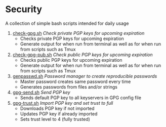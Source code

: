 # Security

A collection of simple bash scripts intended for daily usage

1. [check-gpg.sh](check-gpg.sh) *Check private PGP keys for upcoming expiration*
   * Checks private PGP keys for upcoming expiration
   * Generate output for when run from terminal as well as for when run from scripts such as Tmux
1. [check-gpg-pub.sh](check-gpg-pub.sh) *Check public PGP keys for upcoming expiration*
   * Checks public PGP keys for upcoming expiration
   * Generate output for when run from terminal as well as for when run from scripts such as Tmux
1. [genpasswd.sh](genpasswd.sh) *Password manager to create reproducible passwords*
   * Master password creates same password every time
   * Generates passwords from files and/or strings
1. [gpg-send.sh](gpg-send.sh) *Send PGP key*
   * Sends default PGP key to all keyservers in GPG config file
1. [gpg-trust.sh](gpg-trust.sh) *Import PGP key and set trust to full*
   * Downloads PGP key if not imported
   * Updates PGP key if already imported
   * Sets trust level to 4 (fully trusted)
